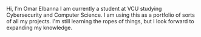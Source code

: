 Hi, I’m Omar Elbanna
I am currently a student at VCU studying Cybersecurity and Computer Science.
I am using this as a portfolio of sorts of all my projects.
I'm still learning the ropes of things, but I look forward to expanding my knowledge.

<!---
omarelb07/omarelb07 is a ✨ special ✨ repository because its `README.md` (this file) appears on your GitHub profile.
You can click the Preview link to take a look at your changes.
--->
